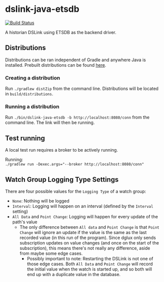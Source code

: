 # dslink-java-etsdb

[![Build Status](https://drone.io/github.com/IOT-DSA/dslink-java-etsdb/status.png)](https://drone.io/github.com/IOT-DSA/dslink-java-etsdb/latest)

A historian DSLink using ETSDB as the backend driver.

## Distributions

Distributions can be ran independent of Gradle and anywhere Java is installed.
Prebuilt distributions can be found [here](https://drone.io/github.com/IOT-DSA/dslink-java-etsdb/files).

### Creating a distribution

Run `./gradlew distZip` from the command line. Distributions will be located
in `build/distributions`.

### Running a distribution

Run `./bin/dslink-java-etsdb -b http://localhost:8080/conn` from the command
line. The link will then be running.

## Test running

A local test run requires a broker to be actively running.

Running: <br />
`./gradlew run -Dexec.args="--broker http://localhost:8080/conn"`

## Watch Group Logging Type Settings

There are four possible values for the `Logging Type` of a watch group:
- `None`: Nothing will be logged
- `Interval`: Logging will happen on an interval (defined by the `Interval` setting)
- `All Data` and `Point Change`: Logging will happen for every update of the path's value
  - The only difference between `All data` and `Point Change` is that `Point Change` will ignore an update if the value is the same as the last recorded value (in this run of the program). Since dglux only sends subscription updates on value changes (and once on the start of the subscription), this means there's not really any difference, aside from maybe some edge cases.
    - Possibly important to note: Restarting the DSLink is not one of those edge cases. Both `All Data` and `Point Change` will record the initial value when the watch is started up, and so both will end up with a duplicate value in the database. 
